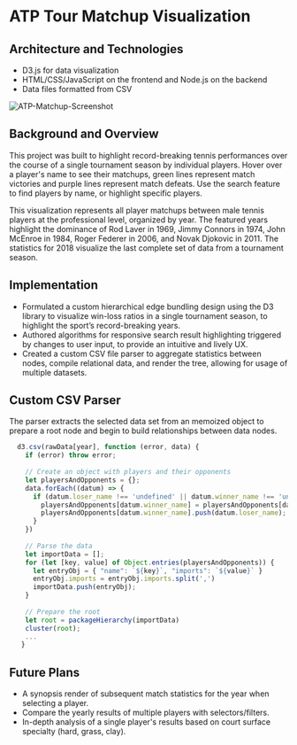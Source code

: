 # ATP Tour Matchup Visualization

## Architecture and Technologies
* D3.js for data visualization
* HTML/CSS/JavaScript on the frontend and Node.js on the backend
* Data files formatted from CSV

![ATP-Matchup-Screenshot][logo]

## Background and Overview
This project was built to highlight record-breaking tennis performances over the course of a single tournament season by individual players. Hover over a player's name to see their matchups, green lines represent match victories and purple lines represent match defeats. Use the search feature to find players by name, or highlight specific players.

This visualization represents all player matchups between male tennis players at the professional level, organized by year. The featured years highlight the dominance of Rod Laver in 1969, Jimmy Connors in 1974, John McEnroe in 1984, Roger Federer in 2006, and Novak Djokovic in 2011. The statistics for 2018 visualize the last complete set of data from a tournament season.

## Implementation
- Formulated a custom hierarchical edge bundling design using the D3 library to visualize win-loss ratios in a single tournament season, to highlight the sport’s record-breaking years.
- Authored algorithms for responsive search result highlighting triggered by changes to user input, to provide an intuitive and lively UX.
- Created a custom CSV file parser to aggregate statistics between nodes, compile relational data, and render the tree, allowing for usage of multiple datasets.

## Custom CSV Parser 
The parser extracts the selected data set from an memoized object to prepare a root node and begin to build relationships between data nodes.
```javascript
  d3.csv(rawData[year], function (error, data) {
    if (error) throw error;
  
    // Create an object with players and their opponents
    let playersAndOpponents = {};
    data.forEach((datum) => {
      if (datum.loser_name !== 'undefined' || datum.winner_name !== 'undefined') {
        playersAndOpponents[datum.winner_name] = playersAndOpponents[datum.winner_name] || [];
        playersAndOpponents[datum.winner_name].push(datum.loser_name);
      }
    })
    
    // Parse the data
    let importData = [];
    for (let [key, value] of Object.entries(playersAndOpponents)) {
      let entryObj = { "name": `${key}`, "imports": `${value}` }
      entryObj.imports = entryObj.imports.split(',')
      importData.push(entryObj);
    }
  
    // Prepare the root
    let root = packageHierarchy(importData)
    cluster(root);
    ...
   }
```

## Future Plans 
- A synopsis render of subsequent match statistics for the year when selecting a player.
- Compare the yearly results of multiple players with selectors/filters.
- In-depth analysis of a single player's results based on court surface specialty (hard, grass, clay).

[logo]: https://github.com/kmoonwright/ATP-Matchup-Visualization/blob/master/dist/assets/screenshot.png

